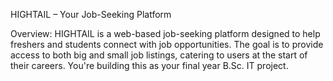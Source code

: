 HIGHTAIL – Your Job-Seeking Platform

Overview: HIGHTAIL is a web-based job-seeking platform designed to help freshers and students connect with job opportunities. The goal is to provide access to both big and small job listings, catering to users at the start of their careers. You're building this as your final year B.Sc. IT project.
